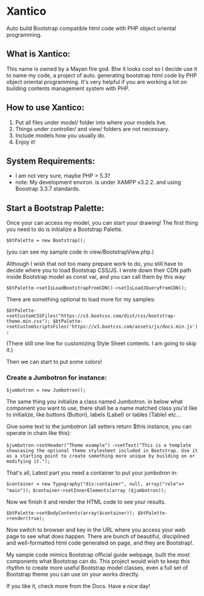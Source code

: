 # Xantico
Auto build Bootstrap compatible html code with PHP object oriental programming.

## What is Xantico:
This name is owned by a Mayan fire god. Btw it looks cool so I decide use it to name my code, a project of auto. generating bootstrap html code by PHP object oriental programming. It's very helpful if you are working a lot on building contents management system with PHP. 

## How to use Xantico:
1. Put all files under model/ folder into where your models live.
2. Things under controller/ and view/ folders are not necessary.
3. Include models how you usually do.
4. Enjoy it!

## System Requirements:
* I am not very sure, maybe PHP > 5.3?
* note: My development environ. is under XAMPP v3.2.2. and using Boostrap 3.3.7 standards.

## Start a Bootstrap Palette:
Once your can access my model, you can start your drawing! The first thing you need to do is initialize a Bootstrap Palette.

`$btPalette = new Bootstrap();`

(you can see my sample code in view/BootstrapView.php.)

Although I wish that not too many prepare work to do, you still have to decide where you to load Bootstrap CSS/JS. I wrote down their CDN path inside Bootstrap model as const var, and you can call them by this way:

`$btPalette->setIsLoadBootstrapFromCDN()->setIsLoadJQueryFromCDN();`

There are something optional to load more for my samples:

`
$btPalette->setCustomCSSFiles("https://v3.bootcss.com/dist/css/bootstrap-theme.min.css");
$btPalette->setCustomScriptsFiles('https://v3.bootcss.com/assets/js/docs.min.js');
`

(There still one line for customizing Style Sheet contents. I am going to skip it.)

Then we can start to put some colors!

### Create a Jumbotron for instance:

`$jumbotron = new Jumbotron();`

The same thing you initialize a class named Jumbotron. in below what component you want to use, there shall be a name matched class you'd like to initialize, like buttons (Button), labels (Label) or tables (Table) etc...

Give some text to the jumbotron (all setters return $this instance, you can operate in chain like this):

`$jumbotron->setHeader("Theme example")`
`->setText("This is a template showcasing the optional theme stylesheet included in Bootstrap. Use it as a starting point to create something more unique by building on or modifying it.");`

That's all, Latest part you need a container to put your jumbotron in:

`$container = new Typography("div:container", null, array("role"=> "main"));`
`$container->setInnerElements(array ($jumbotron));`

Now we finish it and render the HTML code to see your results.

`
$btPalette->setBodyContents(array($container));
$btPalette->render(true);
`

Now switch to browser and key in the URL where you access your web page to see what does happen. There are bunch of beautiful, disciplined and well-formatted html code generated on page, and they are Bootstrap!.

My sample code mimics Bootstrap official guide webpage, built the most components what Bootstrap can do. This project would wish to keep this rhythm to create more useful Bootstrap model classes, even a full set of Bootstrap theme you can use on your works directly. 

If you like it, check more from the Docs. Have a nice day!
